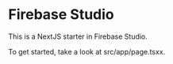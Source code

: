 # Firebase Studio

This is a NextJS starter in Firebase Studio.

To get started, take a look at src/app/page.tsxx.
